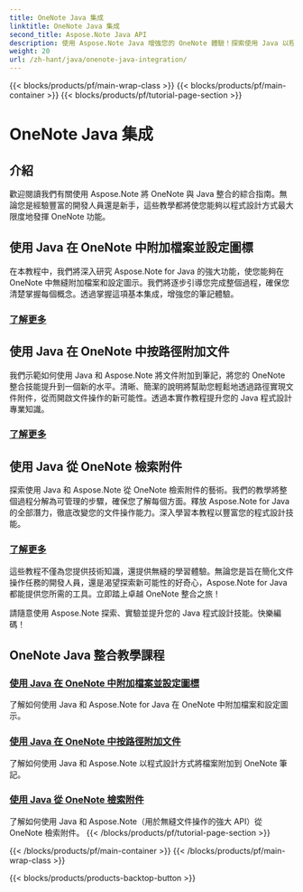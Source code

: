 ```yaml
---
title: OneNote Java 集成
linktitle: OneNote Java 集成
second_title: Aspose.Note Java API
description: 使用 Aspose.Note Java 增強您的 OneNote 體驗！探索使用 Java 以程式設計方式附加文件、設定圖示和檢索附件的教學課程。
weight: 20
url: /zh-hant/java/onenote-java-integration/
---
```


{{< blocks/products/pf/main-wrap-class >}}
{{< blocks/products/pf/main-container >}}
{{< blocks/products/pf/tutorial-page-section >}}

# OneNote Java 集成

## 介紹

歡迎閱讀我們有關使用 Aspose.Note 將 OneNote 與 Java 整合的綜合指南。無論您是經驗豐富的開發人員還是新手，這些教學都將使您能夠以程式設計方式最大限度地發揮 OneNote 功能。

## 使用 Java 在 OneNote 中附加檔案並設定圖標
在本教程中，我們將深入研究 Aspose.Note for Java 的強大功能，使您能夠在 OneNote 中無縫附加檔案和設定圖示。我們將逐步引導您完成整個過程，確保您清楚掌握每個概念。透過掌握這項基本集成，增強您的筆記體驗。

### [了解更多](./attach-file-and-set-icon/)

## 使用 Java 在 OneNote 中按路徑附加文件
我們示範如何使用 Java 和 Aspose.Note 將文件附加到筆記，將您的 OneNote 整合技能提升到一個新的水平。清晰、簡潔的說明將幫助您輕鬆地透過路徑實現文件附件，從而開啟文件操作的新可能性。透過本實作教程提升您的 Java 程式設計專業知識。

### [了解更多](./attach-file-by-path/)

## 使用 Java 從 OneNote 檢索附件
探索使用 Java 和 Aspose.Note 從 OneNote 檢索附件的藝術。我們的教學將整個過程分解為可管理的步驟，確保您了解每個方面。釋放 Aspose.Note for Java 的全部潛力，徹底改變您的文件操作能力。深入學習本教程以豐富您的程式設計技能。

### [了解更多](./retrieve-attachment/)

這些教程不僅為您提供技術知識，還提供無縫的學習體驗。無論您是旨在簡化文件操作任務的開發人員，還是渴望探索新可能性的好奇心，Aspose.Note for Java 都能提供您所需的工具。立即踏上卓越 OneNote 整合之旅！

請隨意使用 Aspose.Note 探索、實驗並提升您的 Java 程式設計技能。快樂編碼！
## OneNote Java 整合教學課程
### [使用 Java 在 OneNote 中附加檔案並設定圖標](./attach-file-and-set-icon/)
了解如何使用 Java 和 Aspose.Note for Java 在 OneNote 中附加檔案和設定圖示。
### [使用 Java 在 OneNote 中按路徑附加文件](./attach-file-by-path/)
了解如何使用 Java 和 Aspose.Note 以程式設計方式將檔案附加到 OneNote 筆記。
### [使用 Java 從 OneNote 檢索附件](./retrieve-attachment/)
了解如何使用 Java 和 Aspose.Note（用於無縫文件操作的強大 API）從 OneNote 檢索附件。
{{< /blocks/products/pf/tutorial-page-section >}}

{{< /blocks/products/pf/main-container >}}
{{< /blocks/products/pf/main-wrap-class >}}

{{< blocks/products/products-backtop-button >}}
